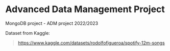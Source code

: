 # Advanced Data Management Project
MongoDB project - ADM project 2022/2023

Dataset from Kaggle:
> https://www.kaggle.com/datasets/rodolfofigueroa/spotify-12m-songs
